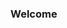### Welcome
<div id="badges">
  <img src="https://komarev.com/ghpvc/?Seyfaro&style=flat-square&color=blue" alt=""/>
 </div>





